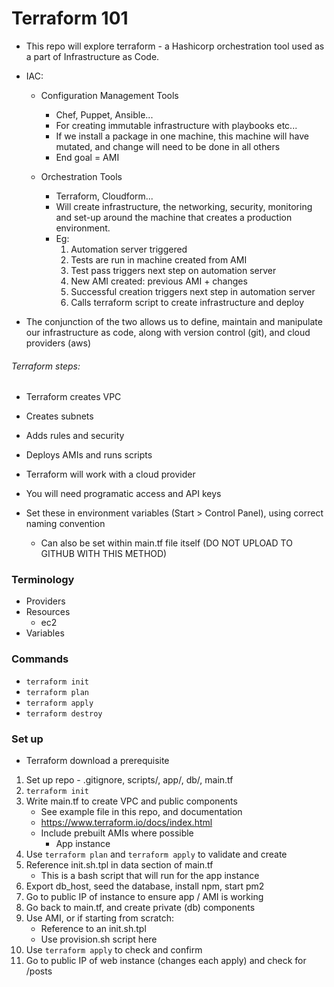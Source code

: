 # Terraform 101

- This repo will explore terraform - a Hashicorp orchestration tool used as a part of Infrastructure as Code.

- IAC:
	- Configuration Management Tools
		- Chef, Puppet, Ansible...
		- For creating immutable infrastructure with playbooks etc...
		- If we install a package in one machine, this machine will have mutated, and change will need to be done in all others
		- End goal = AMI
	
	- Orchestration Tools
		- Terraform, Cloudform...
		- Will create infrastructure, the networking, security, monitoring and set-up around the machine that creates a production environment.
		- Eg:
			1) Automation server triggered
			2) Tests are run in machine created from AMI
			3) Test pass triggers next step on automation server
			4) New AMI created: previous AMI + changes
			5) Successful creation triggers next step in automation server
			6) Calls terraform script to create infrastructure and deploy

- The conjunction of the two allows us to define, maintain and manipulate our infrastructure as code, along with version control (git), and cloud providers (aws)

###### Terraform steps:
- Terraform creates VPC
- Creates subnets
- Adds rules and security
- Deploys AMIs and runs scripts

- Terraform will work with a cloud provider
- You will need programatic access and API keys
- Set these in environment variables (Start > Control Panel), using correct naming convention
	- Can also be set within main.tf file itself (DO NOT UPLOAD TO GITHUB WITH THIS METHOD)

### Terminology

- Providers
- Resources
	- ec2
- Variables

### Commands

- `terraform init`
- `terraform plan`
- `terraform apply`
- `terraform destroy`


### Set up

- Terraform download a prerequisite

1) Set up repo - .gitignore, scripts/, app/, db/, main.tf
2) `terraform init`
3) Write main.tf to create VPC and public components
	- See example file in this repo, and documentation
	- https://www.terraform.io/docs/index.html
	- Include prebuilt AMIs where possible
		- App instance
3) Use `terraform plan` and `terraform apply` to validate and create
4) Reference init.sh.tpl in data section of main.tf
	- This is a bash script that will run for the app instance
5) Export db_host, seed the database, install npm, start pm2
6) Go to public IP of instance to ensure app / AMI is working
7) Go back to main.tf, and create private (db) components
8) Use AMI, or if starting from scratch:
	- Reference to an init.sh.tpl
	- Use provision.sh script here
9) Use `terraform apply` to check and confirm
10) Go to public IP of web instance (changes each apply) and check for /posts